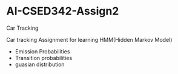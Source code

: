 # AI-CSED342-Assign2
Car Tracking

Car tracking Assignment for learning HMM(Hidden Markov Model)
- Emission Probabilities
- Transition probabilities
- guasian distribution
